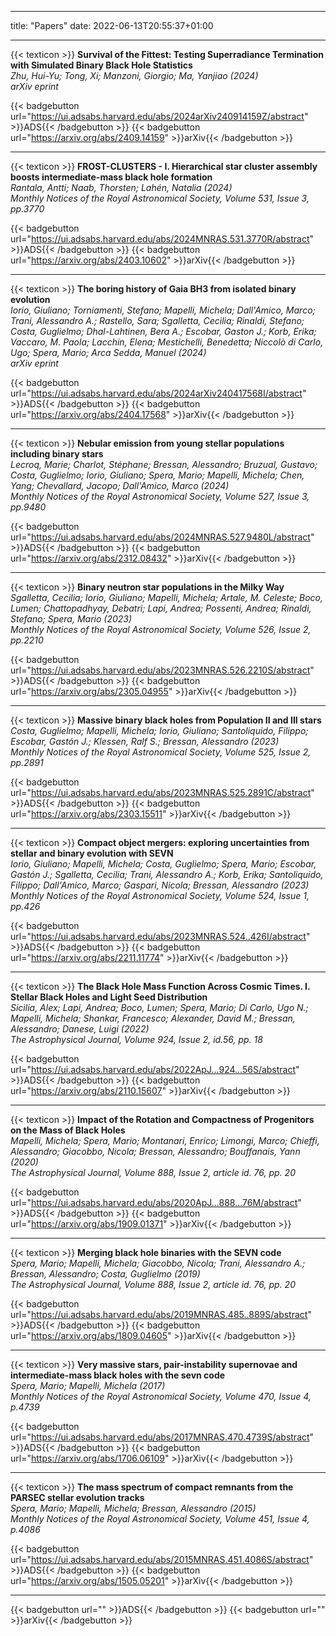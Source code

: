  ---
title: "Papers"
date: 2022-06-13T20:55:37+01:00

---

<div style="width: 100%;">



{{< texticon >}} **Survival of the Fittest: Testing Superradiance Termination with Simulated Binary Black Hole Statistics**  
_Zhu, Hui-Yu; Tong, Xi; Manzoni, Giorgio; Ma, Yanjiao (2024)_  
_arXiv eprint_  

{{< badgebutton url="https://ui.adsabs.harvard.edu/abs/2024arXiv240914159Z/abstract" >}}ADS{{< /badgebutton >}} {{< badgebutton url="https://arxiv.org/abs/2409.14159" >}}arXiv{{< /badgebutton >}}



---

{{< texticon >}} **FROST-CLUSTERS - I. Hierarchical star cluster assembly boosts intermediate-mass black hole formation**  
_Rantala, Antti; Naab, Thorsten; Lahén, Natalia (2024)_  
_Monthly Notices of the Royal Astronomical Society, Volume 531, Issue 3, pp.3770_  

{{< badgebutton url="https://ui.adsabs.harvard.edu/abs/2024MNRAS.531.3770R/abstract" >}}ADS{{< /badgebutton >}} {{< badgebutton url="https://arxiv.org/abs/2403.10602" >}}arXiv{{< /badgebutton >}}


---


{{< texticon >}} **The boring history of Gaia BH3 from isolated binary evolution**  
_Iorio, Giuliano; Torniamenti, Stefano; Mapelli, Michela; Dall'Amico, Marco; Trani, Alessandro A.; Rastello, Sara; Sgalletta, Cecilia; Rinaldi, Stefano; Costa, Guglielmo; Dhal-Lahtinen, Bera A.; Escobar, Gaston J.; Korb, Erika; Vaccaro, M. Paola; Lacchin, Elena; Mestichelli, Benedetta; Niccolò di Carlo, Ugo; Spera, Mario; Arca Sedda, Manuel (2024)_  
_arXiv eprint_  

{{< badgebutton url="https://ui.adsabs.harvard.edu/abs/2024arXiv240417568I/abstract" >}}ADS{{< /badgebutton >}} {{< badgebutton url="https://arxiv.org/abs/2404.17568" >}}arXiv{{< /badgebutton >}}


---


{{< texticon >}} **Nebular emission from young stellar populations including binary stars**  
_Lecroq, Marie; Charlot, Stéphane; Bressan, Alessandro; Bruzual, Gustavo; Costa, Guglielmo; Iorio, Giuliano; Spera, Mario; Mapelli, Michela; Chen, Yang; Chevallard, Jacopo; Dall'Amico, Marco (2024)_  
_Monthly Notices of the Royal Astronomical Society, Volume 527, Issue 3, pp.9480_  

{{< badgebutton url="https://ui.adsabs.harvard.edu/abs/2024MNRAS.527.9480L/abstract" >}}ADS{{< /badgebutton >}} {{< badgebutton url="https://arxiv.org/abs/2312.08432" >}}arXiv{{< /badgebutton >}}


---

{{< texticon >}} **Binary neutron star populations in the Milky Way**  
_Sgalletta, Cecilia; Iorio, Giuliano; Mapelli, Michela; Artale, M. Celeste; Boco, Lumen; Chattopadhyay, Debatri; Lapi, Andrea; Possenti, Andrea; Rinaldi, Stefano; Spera, Mario (2023)_  
_Monthly Notices of the Royal Astronomical Society, Volume 526, Issue 2, pp.2210_  

{{< badgebutton url="https://ui.adsabs.harvard.edu/abs/2023MNRAS.526.2210S/abstract" >}}ADS{{< /badgebutton >}} {{< badgebutton url="https://arxiv.org/abs/2305.04955" >}}arXiv{{< /badgebutton >}}


---


{{< texticon >}} **Massive binary black holes from Population II and III stars**  
_Costa, Guglielmo; Mapelli, Michela; Iorio, Giuliano; Santoliquido, Filippo; Escobar, Gastón J.; Klessen, Ralf S.; Bressan, Alessandro (2023)_  
_Monthly Notices of the Royal Astronomical Society, Volume 525, Issue 2, pp.2891_  

{{< badgebutton url="https://ui.adsabs.harvard.edu/abs/2023MNRAS.525.2891C/abstract" >}}ADS{{< /badgebutton >}} {{< badgebutton url="https://arxiv.org/abs/2303.15511" >}}arXiv{{< /badgebutton >}}


---

{{< texticon >}} **Compact object mergers: exploring uncertainties from stellar and binary evolution with SEVN**  
_Iorio, Giuliano; Mapelli, Michela; Costa, Guglielmo; Spera, Mario; Escobar, Gastón J.; Sgalletta, Cecilia; Trani, Alessandro A.; Korb, Erika; Santoliquido, Filippo; Dall'Amico, Marco; Gaspari, Nicola; Bressan, Alessandro (2023)_  
_Monthly Notices of the Royal Astronomical Society, Volume 524, Issue 1, pp.426_  

{{< badgebutton url="https://ui.adsabs.harvard.edu/abs/2023MNRAS.524..426I/abstract" >}}ADS{{< /badgebutton >}} {{< badgebutton url="https://arxiv.org/abs/2211.11774" >}}arXiv{{< /badgebutton >}}


---


{{< texticon >}} **The Black Hole Mass Function Across Cosmic Times. I. Stellar Black Holes and Light Seed Distribution**  
_Sicilia, Alex; Lapi, Andrea; Boco, Lumen; Spera, Mario; Di Carlo, Ugo N.; Mapelli, Michela; Shankar, Francesco; Alexander, David M.; Bressan, Alessandro; Danese, Luigi (2022)_  
_The Astrophysical Journal, Volume 924, Issue 2, id.56, pp. 18_  

{{< badgebutton url="https://ui.adsabs.harvard.edu/abs/2022ApJ...924...56S/abstract" >}}ADS{{< /badgebutton >}} {{< badgebutton url="https://arxiv.org/abs/2110.15607" >}}arXiv{{< /badgebutton >}}


---

{{< texticon >}} **Impact of the Rotation and Compactness of Progenitors on the Mass of Black Holes**  
_Mapelli, Michela; Spera, Mario; Montanari, Enrico; Limongi, Marco; Chieffi, Alessandro; Giacobbo, Nicola; Bressan, Alessandro; Bouffanais, Yann (2020)_  
_The Astrophysical Journal, Volume 888, Issue 2, article id. 76, pp. 20_  

{{< badgebutton url="https://ui.adsabs.harvard.edu/abs/2020ApJ...888...76M/abstract" >}}ADS{{< /badgebutton >}} {{< badgebutton url="https://arxiv.org/abs/1909.01371" >}}arXiv{{< /badgebutton >}}


---


{{< texticon >}} **Merging black hole binaries with the SEVN code**  
_Spera, Mario; Mapelli, Michela; Giacobbo, Nicola; Trani, Alessandro A.; Bressan, Alessandro; Costa, Guglielmo (2019)_  
_The Astrophysical Journal, Volume 888, Issue 2, article id. 76, pp. 20_  

{{< badgebutton url="https://ui.adsabs.harvard.edu/abs/2019MNRAS.485..889S/abstract" >}}ADS{{< /badgebutton >}} {{< badgebutton url="https://arxiv.org/abs/1809.04605" >}}arXiv{{< /badgebutton >}}


---


{{< texticon >}} **Very massive stars, pair-instability supernovae and intermediate-mass black holes with the sevn code**  
_Spera, Mario; Mapelli, Michela (2017)_  
_Monthly Notices of the Royal Astronomical Society, Volume 470, Issue 4, p.4739_  

{{< badgebutton url="https://ui.adsabs.harvard.edu/abs/2017MNRAS.470.4739S/abstract" >}}ADS{{< /badgebutton >}} {{< badgebutton url="https://arxiv.org/abs/1706.06109" >}}arXiv{{< /badgebutton >}}


---

{{< texticon >}} **The mass spectrum of compact remnants from the PARSEC stellar evolution tracks**  
_Spera, Mario; Mapelli, Michela; Bressan, Alessandro (2015)_  
_Monthly Notices of the Royal Astronomical Society, Volume 451, Issue 4, p.4086_  

{{< badgebutton url="https://ui.adsabs.harvard.edu/abs/2015MNRAS.451.4086S/abstract" >}}ADS{{< /badgebutton >}} {{< badgebutton url="https://arxiv.org/abs/1505.05201" >}}arXiv{{< /badgebutton >}}


---













{{< badgebutton url="" >}}ADS{{< /badgebutton >}} {{< badgebutton url="" >}}arXiv{{< /badgebutton >}}